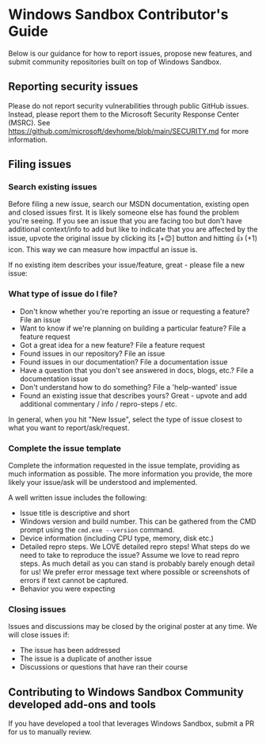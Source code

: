 # Windows Sandbox Contributor's Guide
Below is our guidance for how to report issues, propose new features, and submit community repositories built on top of Windows Sandbox.

## Reporting security issues
Please do not report security vulnerabilities through public GitHub issues. Instead, please report them to the Microsoft Security Response Center (MSRC). See https://github.com/microsoft/devhome/blob/main/SECURITY.md for more information.

## Filing issues

### Search existing issues 
Before filing a new issue, search our MSDN documentation, existing open and closed issues first. It is likely someone else has found the problem you're seeing. If you see an issue that you are 
facing too but don't have additional context/info to add but like to indicate that you are affected by the issue, upvote the original issue by clicking its [+😊] button and hitting 👍 (+1) icon. 
This way we can measure how impactful an issue is.

If no existing item describes your issue/feature, great - please file a new issue:

### What type of issue do I file?
- Don't know whether you're reporting an issue or requesting a feature? File an issue
- Want to know if we're planning on building a particular feature? File a feature request
- Got a great idea for a new feature? File a feature request
- Found issues in our repository? File an issue
- Found issues in our documentation? File a documentation issue
- Have a question that you don't see answered in docs, blogs, etc.? File a documentation issue
- Don't understand how to do something? File a 'help-wanted' issue
- Found an existing issue that describes yours? Great - upvote and add additional commentary / info / repro-steps / etc.

In general, when you hit "New Issue", select the type of issue closest to what you want to report/ask/request.

### Complete the issue template
Complete the information requested in the issue template, providing as much information as possible. The more information you provide, the more likely your issue/ask will be understood and implemented. 

A well written issue includes the following:
- Issue title is descriptive and short
- Windows version and build number. This can be gathered from the CMD prompt using the `cmd.exe --version` command.
- Device information (including CPU type, memory, disk etc.)
- Detailed repro steps. We LOVE detailed repro steps! What steps do we need to take to reproduce the issue? Assume we love to read repro steps. As much detail as you can stand is probably barely enough detail for us! We prefer error message text where possible or screenshots of errors if text cannot be captured.
- Behavior you were expecting

### Closing issues 
Issues and discussions may be closed by the original poster at any time. We will close issues if:
- The issue has been addressed
- The issue is a duplicate of another issue
- Discussions or questions that have ran their course

## Contributing to Windows Sandbox Community developed add-ons and tools
If you have developed a tool that leverages Windows Sandbox, submit a PR for us to manually review. 


